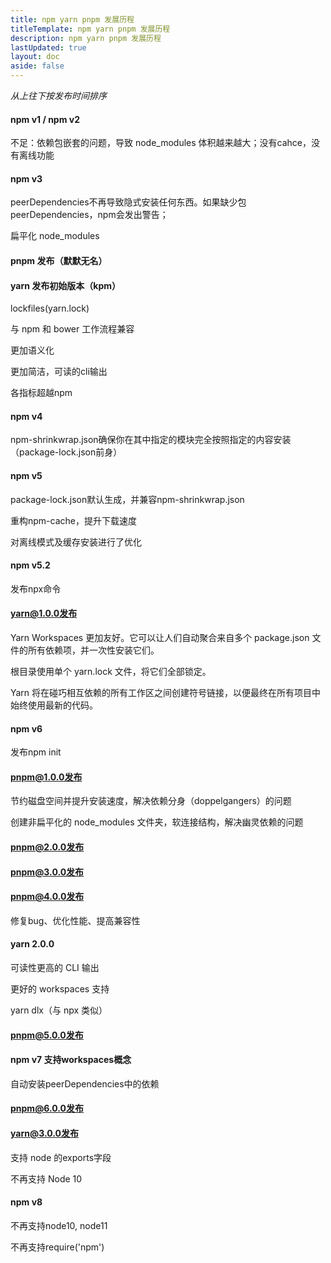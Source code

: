 ```yaml
---
title: npm yarn pnpm 发展历程
titleTemplate: npm yarn pnpm 发展历程
description: npm yarn pnpm 发展历程
lastUpdated: true
layout: doc
aside: false
---
```


_从上往下按发布时间排序_

#### npm v1 / npm v2

不足：依赖包嵌套的问题，导致 node_modules 体积越来越大；没有cahce，没有离线功能

#### npm v3

peerDependencies不再导致隐式安装任何东西。如果缺少包 peerDependencies，npm会发出警告；

扁平化 node_modules

#### pnpm 发布（默默无名）

#### yarn 发布初始版本（kpm）

lockfiles(yarn.lock)

与 npm 和 bower 工作流程兼容

更加语义化

更加简洁，可读的cli输出

各指标超越npm

#### npm v4

npm-shrinkwrap.json确保你在其中指定的模块完全按照指定的内容安装（package-lock.json前身）

#### npm v5

package-lock.json默认生成，并兼容npm-shrinkwrap.json

重构npm-cache，提升下载速度

对离线模式及缓存安装进行了优化

#### npm v5.2

发布npx命令

#### yarn@1.0.0发布

Yarn Workspaces 更加友好。它可以让人们自动聚合来自多个 package.json 文件的所有依赖项，并一次性安装它们。

根目录使用单个 yarn.lock 文件，将它们全部锁定。

Yarn 将在碰巧相互依赖的所有工作区之间创建符号链接，以便最终在所有项目中始终使用最新的代码。

#### npm v6

发布npm init

#### pnpm@1.0.0发布

节约磁盘空间并提升安装速度，解决依赖分身（doppelgangers）的问题

创建非扁平化的 node_modules 文件夹，软连接结构，解决幽灵依赖的问题

#### pnpm@2.0.0发布

#### pnpm@3.0.0发布

#### pnpm@4.0.0发布

修复bug、优化性能、提高兼容性

#### yarn 2.0.0

可读性更高的 CLI 输出

更好的 workspaces 支持

yarn dlx（与 npx 类似）

#### pnpm@5.0.0发布

#### npm v7 支持workspaces概念

自动安装peerDependencies中的依赖

#### pnpm@6.0.0发布

#### yarn@3.0.0发布

支持 node 的exports字段

不再支持 Node 10

#### npm v8

不再支持node10, node11

不再支持require('npm')
